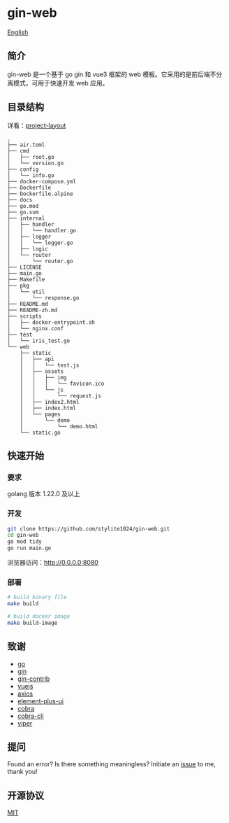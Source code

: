 # gin-web

[English](./README.md)

## 简介

gin-web 是一个基于 go gin 和 vue3 框架的 web 模板。它采用的是前后端不分离模式，可用于快速开发 web 应用。

## 目录结构

详看：[project-layout](https://github.com/golang-standards/project-layout)

```
.
├── air.toml
├── cmd
│   ├── root.go
│   └── version.go
├── config
│   └── info.go
├── docker-compose.yml
├── Dockerfile
├── Dockerfile.alpine
├── docs
├── go.mod
├── go.sum
├── internal
│   ├── handler
│   │   └── handler.go
│   ├── logger
│   │   └── logger.go
│   ├── logic
│   └── router
│       └── router.go
├── LICENSE
├── main.go
├── Makefile
├── pkg
│   └── util
│       └── response.go
├── README.md
├── README-zh.md
├── scripts
│   ├── docker-entrypoint.sh
│   └── nginx.conf
├── test
│   └── iris_test.go
└── web
    ├── static
    │   ├── api
    │   │   └── test.js
    │   ├── assets
    │   │   ├── img
    │   │   │   └── favicon.ico
    │   │   └── js
    │   │       └── request.js
    │   ├── index2.html
    │   ├── index.html
    │   └── pages
    │       └── demo
    │           └── demo.html
    └── static.go
```

## 快速开始

### 要求

golang 版本 1.22.0 及以上

### 开发

```sh
git clone https://github.com/stylite1024/gin-web.git
cd gin-web
go mod tidy
go run main.go
```

浏览器访问：http://0.0.0.0:8080

### 部署

```sh
# build binary file
make build

# build docker image
make build-image
```

## 致谢

-   [go](https://github.com/golang/go)
-   [gin](https://github.com/gin-gonic/gin)
-   [gin-contrib](https://github.com/gin-contrib)
-   [vuejs](https://github.com/vuejs/vue)
-   [axios](https://github.com/axios/axios)
-   [element-plus-ui](https://github.com/element-plus/element-plus)
-   [cobra](https://github.com/spf13/cobra)
-   [cobra-cli](https://github.com/spf13/cobra-cli)
-   [viper](https://github.com/spf13/viper)

## 提问

Found an error? Is there something meaningless? Initiate an [issue](https://github.com/stylite1024/gin-web/issues) to me, thank you!

## 开源协议

[MIT](https://github.com/stylite1024/gin-web/blob/main/LICENSE)
